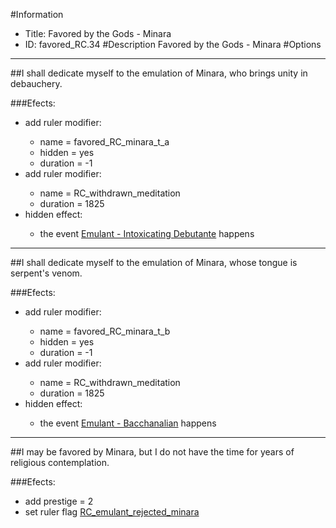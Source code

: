 #Information
 - Title: Favored by the Gods - Minara
 - ID: favored_RC.34
#Description
Favored by the Gods - Minara
#Options

___
##I shall dedicate myself to the emulation of Minara, who brings unity in debauchery.

###Efects:<ul><li>add ruler modifier:</li><ul><li>name = favored_RC_minara_t_a</li><li>hidden = yes</li><li>duration = -1</li></ul><li>add ruler modifier:</li><ul><li>name = RC_withdrawn_meditation</li><li>duration = 1825</li></ul><li>hidden effect:</li><ul><li>the event [Emulant - Intoxicating Debutante](../events/emulant_intoxicating_debutante.md) happens</li></ul></ul>

___
##I shall dedicate myself to the emulation of Minara, whose tongue is serpent's venom.

###Efects:<ul><li>add ruler modifier:</li><ul><li>name = favored_RC_minara_t_b</li><li>hidden = yes</li><li>duration = -1</li></ul><li>add ruler modifier:</li><ul><li>name = RC_withdrawn_meditation</li><li>duration = 1825</li></ul><li>hidden effect:</li><ul><li>the event [Emulant - Bacchanalian](../events/emulant_bacchanalian.md) happens</li></ul></ul>

___
##I may be favored by Minara, but I do not have the time for years of religious contemplation.

###Efects:<ul><li>add prestige = 2</li><li>set ruler flag [RC_emulant_rejected_minara](../flags/rc_emulant_rejected_minara.md)</li></ul>
